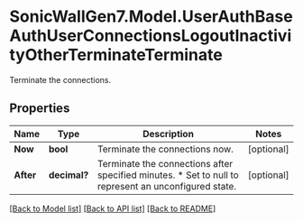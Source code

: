 # SonicWallGen7.Model.UserAuthBaseAuthUserConnectionsLogoutInactivityOtherTerminateTerminate
Terminate the connections.

## Properties

Name | Type | Description | Notes
------------ | ------------- | ------------- | -------------
**Now** | **bool** | Terminate the connections now. | [optional] 
**After** | **decimal?** | Terminate the connections after specified minutes. * Set to null to represent an unconfigured state. | [optional] 

[[Back to Model list]](../README.md#documentation-for-models) [[Back to API list]](../README.md#documentation-for-api-endpoints) [[Back to README]](../README.md)

